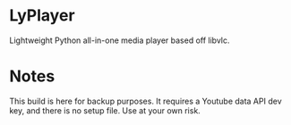 # LyPlayer
Lightweight Python all-in-one media player based off libvlc.

# Notes
This build is here for backup purposes. 
It requires a Youtube data API dev key, and there is no setup file.
Use at your own risk.
